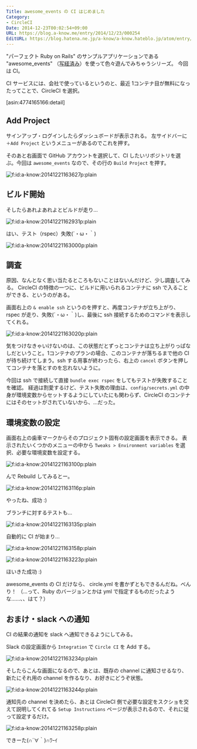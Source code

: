 ```yaml
---
Title: awesome_events の CI はじめました
Category:
- CircleCI
Date: 2014-12-23T00:02:54+09:00
URL: https://blog.a-know.me/entry/2014/12/23/000254
EditURL: https://blog.hatena.ne.jp/a-know/a-know.hateblo.jp/atom/entry/8454420450077666590
---
```


"パーフェクト Ruby on Rails" のサンプルアプリケーションである "awesome_events" （[写経済み](http://blog.a-know.me/entry/2014/11/03/152518)）を使って色々遊んでみちゃうシリーズ。
今回は CI。

CI サービスには、会社で使っているというのと、最近 1コンテナ目が無料になったってことで、CircleCI を選択。



[asin:4774165166:detail]



## Add Project
サインアップ・ログインしたらダッシュボードが表示される。
左サイドバーに `＋Add Project` というメニューがあるのでこれを押す。

そのあと右画面で GitHub アカウントを選択して、CI したいリポジトリを選ぶ。今回は `awesome_events` なので、その行の `Build Project` を押す。

<p><span itemscope itemtype="http://schema.org/Photograph"><img src="http://cdn-ak.f.st-hatena.com/images/fotolife/a/a-know/20141221/20141221163627.png" alt="f:id:a-know:20141221163627p:plain" title="f:id:a-know:20141221163627p:plain" class="hatena-fotolife" itemprop="image"></span></p>



## ビルド開始
そしたらあれよあれよとビルドが走り...

<p><span itemscope itemtype="http://schema.org/Photograph"><img src="http://cdn-ak.f.st-hatena.com/images/fotolife/a/a-know/20141221/20141221162931.png" alt="f:id:a-know:20141221162931p:plain" title="f:id:a-know:20141221162931p:plain" class="hatena-fotolife" itemprop="image"></span></p>


はい、テスト（rspec）失敗(´・ω・｀)

<p><span itemscope itemtype="http://schema.org/Photograph"><img src="http://cdn-ak.f.st-hatena.com/images/fotolife/a/a-know/20141221/20141221163000.png" alt="f:id:a-know:20141221163000p:plain" title="f:id:a-know:20141221163000p:plain" class="hatena-fotolife" itemprop="image"></span></p>


## 調査
原因、なんとなく思い当たるところもないことはないんだけど、少し調査してみる。
CircleCI の特徴の一つに、ビルドに用いられるコンテナに ssh で入ることができる、というのがある。

画面右上の `& enable ssh` というのを押すと、再度コンテナが立ち上がり、rspec が走り、失敗(´・ω・｀)し、最後に ssh 接続するためのコマンドを表示してくれる。

<p><span itemscope itemtype="http://schema.org/Photograph"><img src="http://cdn-ak.f.st-hatena.com/images/fotolife/a/a-know/20141221/20141221163020.png" alt="f:id:a-know:20141221163020p:plain" title="f:id:a-know:20141221163020p:plain" class="hatena-fotolife" itemprop="image"></span></p>


気をつけなきゃいけないのは、この状態だとずっとコンテナは立ち上がりっぱなしだということ。1コンテナのプランの場合、このコンテナが落ちるまで他の CI が待ち続けてしまう。ssh する用事が終わったら、右上の `cancel` ボタンを押してコンテナを落とすのを忘れないように。

今回は ssh で接続して直接 `bundle exec rspec` をしてもテストが失敗することを確認。
経過は割愛するけど、テスト失敗の理由は、`config/secrets.yml` の中身が環境変数からセットするようにしていたにも関わらず、CircleCI のコンテナにはそのセットがされていないから、...だった。

## 環境変数の設定
画面右上の歯車マークからそのプロジェクト固有の設定画面を表示できる。
表示されたいくつかのメニューの中から `Tweaks > Environment variables` を選択、必要な環境変数を設定する。

<p><span itemscope itemtype="http://schema.org/Photograph"><img src="http://cdn-ak.f.st-hatena.com/images/fotolife/a/a-know/20141221/20141221163100.png" alt="f:id:a-know:20141221163100p:plain" title="f:id:a-know:20141221163100p:plain" class="hatena-fotolife" itemprop="image"></span></p>


んで Rebuild してみるとー。

<p><span itemscope itemtype="http://schema.org/Photograph"><img src="http://cdn-ak.f.st-hatena.com/images/fotolife/a/a-know/20141221/20141221163116.png" alt="f:id:a-know:20141221163116p:plain" title="f:id:a-know:20141221163116p:plain" class="hatena-fotolife" itemprop="image"></span></p>


やったね、成功 :)

ブランチに対するテストも...

<p><span itemscope itemtype="http://schema.org/Photograph"><img src="http://cdn-ak.f.st-hatena.com/images/fotolife/a/a-know/20141221/20141221163135.png" alt="f:id:a-know:20141221163135p:plain" title="f:id:a-know:20141221163135p:plain" class="hatena-fotolife" itemprop="image"></span></p>


自動的に CI が始まり...

<p><span itemscope itemtype="http://schema.org/Photograph"><img src="http://cdn-ak.f.st-hatena.com/images/fotolife/a/a-know/20141221/20141221163158.png" alt="f:id:a-know:20141221163158p:plain" title="f:id:a-know:20141221163158p:plain" class="hatena-fotolife" itemprop="image"></span></p>

<p><span itemscope itemtype="http://schema.org/Photograph"><img src="http://cdn-ak.f.st-hatena.com/images/fotolife/a/a-know/20141221/20141221163223.png" alt="f:id:a-know:20141221163223p:plain" title="f:id:a-know:20141221163223p:plain" class="hatena-fotolife" itemprop="image"></span></p>


ほいきた成功 :)

awesome_events の CI だけなら、 circle.yml を書かずともできるんだね。べんり！
（...って、Ruby のバージョンとかは yml で指定するものだったような......、、はて？）


## おまけ・slack への通知

CI の結果の通知を slack へ通知できるようにしてみる。

Slack の設定画面から `Integration` で `Circle CI` を Add する。

<p><span itemscope itemtype="http://schema.org/Photograph"><img src="http://cdn-ak.f.st-hatena.com/images/fotolife/a/a-know/20141221/20141221163234.png" alt="f:id:a-know:20141221163234p:plain" title="f:id:a-know:20141221163234p:plain" class="hatena-fotolife" itemprop="image"></span></p>


そしたらこんな画面になるので、あとは、既存の channel に通知させるなり、新たにそれ用の channel を作るなり、お好きにどうぞ状態。

<p><span itemscope itemtype="http://schema.org/Photograph"><img src="http://cdn-ak.f.st-hatena.com/images/fotolife/a/a-know/20141221/20141221163244.png" alt="f:id:a-know:20141221163244p:plain" title="f:id:a-know:20141221163244p:plain" class="hatena-fotolife" itemprop="image"></span></p>


通知先の channel を決めたら、あとは CircleCI 側で必要な設定をスクショを交えて説明してくれてる `Setup Instructions` ページが表示されるので、それに従って設定するだけ。

<p><span itemscope itemtype="http://schema.org/Photograph"><img src="http://cdn-ak.f.st-hatena.com/images/fotolife/a/a-know/20141221/20141221163258.png" alt="f:id:a-know:20141221163258p:plain" title="f:id:a-know:20141221163258p:plain" class="hatena-fotolife" itemprop="image"></span></p>


できーた(∩´∀｀)∩ﾜｰｲ
